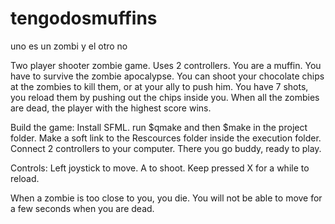# tengodosmuffins
uno es un zombi y el otro no

Two player shooter zombie game. Uses 2 controllers.
You are a muffin. You have to survive the zombie apocalypse. You can shoot your chocolate chips at the zombies to kill them, or at your ally to push him. You have 7 shots, you reload them by pushing out the chips inside you. When all the zombies are dead, the player with the highest score wins.

Build the game:
Install SFML.
run $qmake and then $make in the project folder.
Make a soft link to the Rescources folder inside the execution folder.
Connect 2 controllers to your computer.
There you go buddy, ready to play.

Controls:
Left joystick to move.
A to shoot.
Keep pressed X for a while to reload.

When a zombie is too close to you, you die. You will not be able to move for a few seconds when you are dead.
